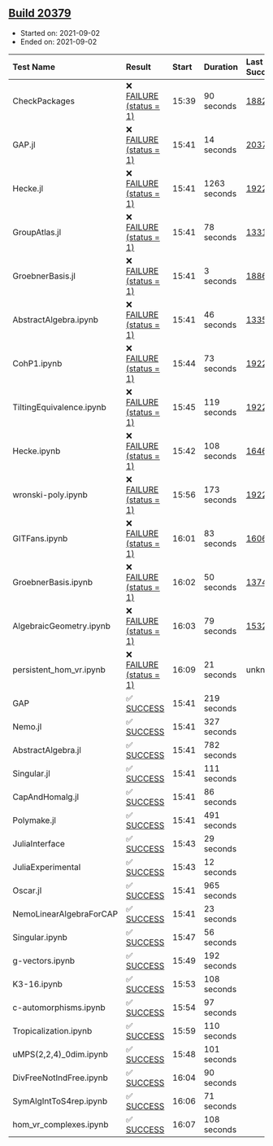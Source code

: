 ## [Build 20379](https://oscarci.mathematik.uni-kl.de/job/oscar/20379/)

* Started on: 2021-09-02
* Ended on: 2021-09-02

| Test Name    | Result | Start | Duration | Last Success | First Failure |
|:-------------|:-------|:------|:---------|:-------------|:--------------|
| CheckPackages | ❌ [FAILURE (status = 1)](https://oscarci.mathematik.uni-kl.de/job/oscar/20379/artifact/logs/build-20379/CheckPackages.log) | 15:39 | 90 seconds | [18822](https://oscarci.mathematik.uni-kl.de/job/oscar/18822/) | [18823](https://oscarci.mathematik.uni-kl.de/job/oscar/18823/) |
| GAP.jl | ❌ [FAILURE (status = 1)](https://oscarci.mathematik.uni-kl.de/job/oscar/20379/artifact/logs/build-20379/GAP.jl.log) | 15:41 | 14 seconds | [20378](https://oscarci.mathematik.uni-kl.de/job/oscar/20378/) | [20379](https://oscarci.mathematik.uni-kl.de/job/oscar/20379/) |
| Hecke.jl | ❌ [FAILURE (status = 1)](https://oscarci.mathematik.uni-kl.de/job/oscar/20379/artifact/logs/build-20379/Hecke.jl.log) | 15:41 | 1263 seconds | [19222](https://oscarci.mathematik.uni-kl.de/job/oscar/19222/) | [20152](https://oscarci.mathematik.uni-kl.de/job/oscar/20152/) |
| GroupAtlas.jl | ❌ [FAILURE (status = 1)](https://oscarci.mathematik.uni-kl.de/job/oscar/20379/artifact/logs/build-20379/GroupAtlas.jl.log) | 15:41 | 78 seconds | [13311](https://oscarci.mathematik.uni-kl.de/job/oscar/13311/) | [13312](https://oscarci.mathematik.uni-kl.de/job/oscar/13312/) |
| GroebnerBasis.jl | ❌ [FAILURE (status = 1)](https://oscarci.mathematik.uni-kl.de/job/oscar/20379/artifact/logs/build-20379/GroebnerBasis.jl.log) | 15:41 | 3 seconds | [18864](https://oscarci.mathematik.uni-kl.de/job/oscar/18864/) | [18865](https://oscarci.mathematik.uni-kl.de/job/oscar/18865/) |
| AbstractAlgebra.ipynb | ❌ [FAILURE (status = 1)](https://oscarci.mathematik.uni-kl.de/job/oscar/20379/artifact/logs/build-20379/AbstractAlgebra.ipynb.log) | 15:41 | 46 seconds | [13355](https://oscarci.mathematik.uni-kl.de/job/oscar/13355/) | [13356](https://oscarci.mathematik.uni-kl.de/job/oscar/13356/) |
| CohP1.ipynb | ❌ [FAILURE (status = 1)](https://oscarci.mathematik.uni-kl.de/job/oscar/20379/artifact/logs/build-20379/CohP1.ipynb.log) | 15:44 | 73 seconds | [19222](https://oscarci.mathematik.uni-kl.de/job/oscar/19222/) | [20152](https://oscarci.mathematik.uni-kl.de/job/oscar/20152/) |
| TiltingEquivalence.ipynb | ❌ [FAILURE (status = 1)](https://oscarci.mathematik.uni-kl.de/job/oscar/20379/artifact/logs/build-20379/TiltingEquivalence.ipynb.log) | 15:45 | 119 seconds | [19222](https://oscarci.mathematik.uni-kl.de/job/oscar/19222/) | [20152](https://oscarci.mathematik.uni-kl.de/job/oscar/20152/) |
| Hecke.ipynb | ❌ [FAILURE (status = 1)](https://oscarci.mathematik.uni-kl.de/job/oscar/20379/artifact/logs/build-20379/Hecke.ipynb.log) | 15:42 | 108 seconds | [16463](https://oscarci.mathematik.uni-kl.de/job/oscar/16463/) | [16464](https://oscarci.mathematik.uni-kl.de/job/oscar/16464/) |
| wronski-poly.ipynb | ❌ [FAILURE (status = 1)](https://oscarci.mathematik.uni-kl.de/job/oscar/20379/artifact/logs/build-20379/wronski-poly.ipynb.log) | 15:56 | 173 seconds | [19222](https://oscarci.mathematik.uni-kl.de/job/oscar/19222/) | [20152](https://oscarci.mathematik.uni-kl.de/job/oscar/20152/) |
| GITFans.ipynb | ❌ [FAILURE (status = 1)](https://oscarci.mathematik.uni-kl.de/job/oscar/20379/artifact/logs/build-20379/GITFans.ipynb.log) | 16:01 | 83 seconds | [16068](https://oscarci.mathematik.uni-kl.de/job/oscar/16068/) | [16069](https://oscarci.mathematik.uni-kl.de/job/oscar/16069/) |
| GroebnerBasis.ipynb | ❌ [FAILURE (status = 1)](https://oscarci.mathematik.uni-kl.de/job/oscar/20379/artifact/logs/build-20379/GroebnerBasis.ipynb.log) | 16:02 | 50 seconds | [13748](https://oscarci.mathematik.uni-kl.de/job/oscar/13748/) | [13749](https://oscarci.mathematik.uni-kl.de/job/oscar/13749/) |
| AlgebraicGeometry.ipynb | ❌ [FAILURE (status = 1)](https://oscarci.mathematik.uni-kl.de/job/oscar/20379/artifact/logs/build-20379/AlgebraicGeometry.ipynb.log) | 16:03 | 79 seconds | [15322](https://oscarci.mathematik.uni-kl.de/job/oscar/15322/) | [15323](https://oscarci.mathematik.uni-kl.de/job/oscar/15323/) |
| persistent_hom_vr.ipynb | ❌ [FAILURE (status = 1)](https://oscarci.mathematik.uni-kl.de/job/oscar/20379/artifact/logs/build-20379/persistent_hom_vr.ipynb.log) | 16:09 | 21 seconds | unknown | unknown |
| GAP | ✅ [SUCCESS](https://oscarci.mathematik.uni-kl.de/job/oscar/20379/artifact/logs/build-20379/GAP.log) | 15:41 | 219 seconds |  |  |
| Nemo.jl | ✅ [SUCCESS](https://oscarci.mathematik.uni-kl.de/job/oscar/20379/artifact/logs/build-20379/Nemo.jl.log) | 15:41 | 327 seconds |  |  |
| AbstractAlgebra.jl | ✅ [SUCCESS](https://oscarci.mathematik.uni-kl.de/job/oscar/20379/artifact/logs/build-20379/AbstractAlgebra.jl.log) | 15:41 | 782 seconds |  |  |
| Singular.jl | ✅ [SUCCESS](https://oscarci.mathematik.uni-kl.de/job/oscar/20379/artifact/logs/build-20379/Singular.jl.log) | 15:41 | 111 seconds |  |  |
| CapAndHomalg.jl | ✅ [SUCCESS](https://oscarci.mathematik.uni-kl.de/job/oscar/20379/artifact/logs/build-20379/CapAndHomalg.jl.log) | 15:41 | 86 seconds |  |  |
| Polymake.jl | ✅ [SUCCESS](https://oscarci.mathematik.uni-kl.de/job/oscar/20379/artifact/logs/build-20379/Polymake.jl.log) | 15:41 | 491 seconds |  |  |
| JuliaInterface | ✅ [SUCCESS](https://oscarci.mathematik.uni-kl.de/job/oscar/20379/artifact/logs/build-20379/JuliaInterface.log) | 15:43 | 29 seconds |  |  |
| JuliaExperimental | ✅ [SUCCESS](https://oscarci.mathematik.uni-kl.de/job/oscar/20379/artifact/logs/build-20379/JuliaExperimental.log) | 15:43 | 12 seconds |  |  |
| Oscar.jl | ✅ [SUCCESS](https://oscarci.mathematik.uni-kl.de/job/oscar/20379/artifact/logs/build-20379/Oscar.jl.log) | 15:41 | 965 seconds |  |  |
| NemoLinearAlgebraForCAP | ✅ [SUCCESS](https://oscarci.mathematik.uni-kl.de/job/oscar/20379/artifact/logs/build-20379/NemoLinearAlgebraForCAP.log) | 15:41 | 23 seconds |  |  |
| Singular.ipynb | ✅ [SUCCESS](https://oscarci.mathematik.uni-kl.de/job/oscar/20379/artifact/logs/build-20379/Singular.ipynb.log) | 15:47 | 56 seconds |  |  |
| g-vectors.ipynb | ✅ [SUCCESS](https://oscarci.mathematik.uni-kl.de/job/oscar/20379/artifact/logs/build-20379/g-vectors.ipynb.log) | 15:49 | 192 seconds |  |  |
| K3-16.ipynb | ✅ [SUCCESS](https://oscarci.mathematik.uni-kl.de/job/oscar/20379/artifact/logs/build-20379/K3-16.ipynb.log) | 15:53 | 108 seconds |  |  |
| c-automorphisms.ipynb | ✅ [SUCCESS](https://oscarci.mathematik.uni-kl.de/job/oscar/20379/artifact/logs/build-20379/c-automorphisms.ipynb.log) | 15:54 | 97 seconds |  |  |
| Tropicalization.ipynb | ✅ [SUCCESS](https://oscarci.mathematik.uni-kl.de/job/oscar/20379/artifact/logs/build-20379/Tropicalization.ipynb.log) | 15:59 | 110 seconds |  |  |
| uMPS(2,2,4)_0dim.ipynb | ✅ [SUCCESS](https://oscarci.mathematik.uni-kl.de/job/oscar/20379/artifact/logs/build-20379/uMPS-2-2-4-_0dim.ipynb.log) | 15:48 | 101 seconds |  |  |
| DivFreeNotIndFree.ipynb | ✅ [SUCCESS](https://oscarci.mathematik.uni-kl.de/job/oscar/20379/artifact/logs/build-20379/DivFreeNotIndFree.ipynb.log) | 16:04 | 90 seconds |  |  |
| SymAlgIntToS4rep.ipynb | ✅ [SUCCESS](https://oscarci.mathematik.uni-kl.de/job/oscar/20379/artifact/logs/build-20379/SymAlgIntToS4rep.ipynb.log) | 16:06 | 71 seconds |  |  |
| hom_vr_complexes.ipynb | ✅ [SUCCESS](https://oscarci.mathematik.uni-kl.de/job/oscar/20379/artifact/logs/build-20379/hom_vr_complexes.ipynb.log) | 16:07 | 108 seconds |  |  |
